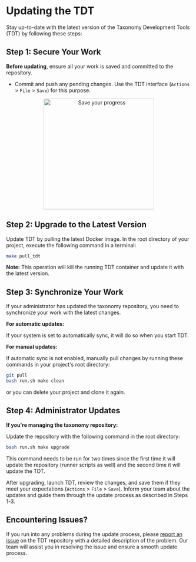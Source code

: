 # Updating the TDT

Stay up-to-date with the latest version of the Taxonomy Development Tools (TDT) by following these steps:

## Step 1: Secure Your Work
**Before updating**, ensure all your work is saved and committed to the repository.
- Commit and push any pending changes. Use the TDT interface (`Actions` > `File` > `Save`) for this purpose.

<p align="center">
    <img src="https://raw.githubusercontent.com/brain-bican/taxonomy-development-tools/main/docs/images/screenshots/actions_file_save.png" alt="Save your progress" width="300"/>
</p>

## Step 2: Upgrade to the Latest Version
Update TDT by pulling the latest Docker image. In the root directory of your project, execute the following command in a terminal:

```bash
make pull_tdt
```

**Note:** This operation will kill the running TDT container and update it with the latest version.

## Step 3: Synchronize Your Work

If your administrator has updated the taxonomy repository, you need to synchronize your work with the latest changes.

**For automatic updates:**

If your system is set to automatically sync, it will do so when you start TDT.

**For manual updates:**

If automatic sync is not enabled, manually pull changes by running these commands in your project's root directory:

```bash
git pull
bash run.sh make clean
```

or you can delete your project and clone it again.

## Step 4: Administrator Updates

**If you're managing the taxonomy repository:**

Update the repository with the following command in the root directory:

```bash
bash run.sh make upgrade
```

This command needs to be run for two times since the first time it will update the repository (runner scripts as well) and the second time it will update the TDT.

After upgrading, launch TDT, review the changes, and save them if they meet your expectations (`Actions` > `File` > `Save`). Inform your team about the updates and guide them through the update process as described in Steps 1-3.

## Encountering Issues?

If you run into any problems during the update process, please [report an issue](https://github.com/brain-bican/taxonomy-development-tools/issues/new?assignees=&labels=bug&projects=&template=bug_report.md&title=) on the TDT repository with a detailed description of the problem. Our team will assist you in resolving the issue and ensure a smooth update process.


